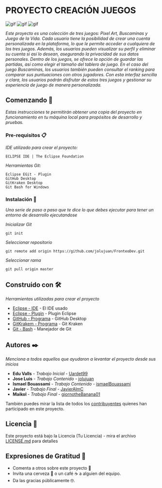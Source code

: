 # PROYECTO CREACIÓN JUEGOS

![gif](https://i.postimg.cc/8PV9FKpb/8c782m.gif)
![gif](https://i.postimg.cc/HLjhGFzT/8c78b0.gif)
![gif](https://i.postimg.cc/FzbPgvrV/8c78fq.gif)


_Este proyecto es una colección de tres juegos: Pixel Art, Buscaminas y Juego de la Vida. Cada usuario tiene la posibilidad de crear una cuenta personalizada en la plataforma, lo que le permite acceder a cualquiera de los tres juegos. Además, los usuarios pueden visualizar su perfil y eliminar su cuenta si así lo desean, asegurando la privacidad de sus datos personales. Dentro de los juegos, se ofrece la opción de guardar las partidas, así como elegir el tamaño del tablero de juego. En el caso del juego Buscaminas, los usuarios también pueden consultar el ranking para comparar sus puntuaciones con otros jugadores. Con esta interfaz sencilla y clara, los usuarios podrán disfrutar de estos tres juegos y gestionar su experiencia de juego de manera personalizada._

## Comenzando 🚀

_Estas instrucciones te permitirán obtener una copia del proyecto en funcionamiento en tu máquina local para propósitos de desarrollo y pruebas._

### Pre-requisitos 📋

_IDE utilizado para crear el proyecto:_

```
ECLIPSE IDE | The Eclipse Foundation
```
_Herramientas Git:_

```
Eclipse EGit - Plugin
GitHub Desktop
GitKraken Desktop
Git Bash for Windows
```

### Instalación 🔧

_Una serie de paso a paso que te dice lo que debes ejecutar para tener un entorno de desarrollo ejecutandose_

_Inicializar Git_

```
git init
```

_Seleccionar repositorio_

```
git remote add origin https://github.com/jolujuan/FronteoDev.git
```
_Seleccionar rama_

```
git pull origin master
```

## Construido con 🛠️

_Herramientas utilizadas para crear el proyecto_

* [Eclipse - IDE](https://www.eclipse.org/ide/) - El IDE usado
* [Eclipse - Plugin](https://www.eclipse.org/egit/) - Plugin Eclipse
* [GitHub - Programa](https://desktop.github.com/) - GitHub Desktop
* [GitKrakem - Programa](https://www.gitkraken.com/) - Git Kraken
* [Git - Bash](https://git-scm.com/downloads) - Manejador de Git

## Autores ✒️

_Menciona a todos aquellos que ayudaron a levantar el proyecto desde sus inicios_

* **Edu Valls** - *Trabajo Inicial* - [Uardet99](https://github.com/Uardet99)
* **Jose Luis** - *Trabajo Contenido* - [jolujuan](https://github.com/jolujuan)
* **Ismael Bouassami** - *Trabajo Contenido* - [ismaelBouassami](https://github.com/ismaelBouassami)
* **Javier** - *Trabajo Final* - [JavierAlmC](https://github.com/JavierAlmC)
* **Maikol** - *Trabajo Final* - [giornotheBanana01](https://github.com/giornotheBanana01)

También puedes mirar la lista de todos los [contribuyentes](https://github.com/jolujuan/FronteoDev/graphs/contributors) quíenes han participado en este proyecto. 

## Licencia 📄

Este proyecto está bajo la Licencia (Tu Licencia) - mira el archivo [LICENSE.md](LICENSE.md) para detalles

## Expresiones de Gratitud 🎁

* Comenta a otros sobre este proyecto 📢
* Invita una cerveza 🍺 o un café ☕ a alguien del equipo. 
* Da las gracias públicamente 🤓.
